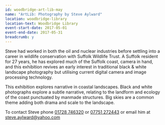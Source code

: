 ```yaml
---
id: woodbridge-art-lib-may
name: "ArtLib: Photography by Steve Aylward"
location: woodbridge-library
location-text: Woodbridge Library
event-start-date: 2017-05-01
event-end-date: 2017-05-31
breadcrumb: y
---
```


Steve had worked in both the oil and nuclear industries before settling into a career in wildlife conservation with Suffolk Wildlife Trust. A Suffolk resident for 27 years, he has explored much of the Suffolk coast, camera in hand, and this exhibition revives an early interest in traditional black & white landscape photography but utilising current digital camera and image processing technology.

This exhibition explores narrative in coastal landscapes. Black and white photographs explore a subtle narrative, relating to the landform and ecology of the coast punctuated by manmade structures. Big skies are a common theme adding both drama and scale to the landscape.

To contact Steve phone [01728 746320](tel:01728746320) or [07751 272443](tel:07751272443) or email him at steve.aylward@yahoo.com
